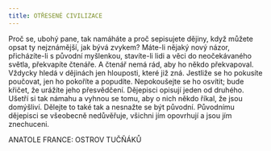 ```yaml
---
title: OTŘESENÉ CIVILIZACE
---
```


Proč se, ubohý pane, tak namáháte a proč sepisujete dějiny, když můžete opsat ty nejznámější, jak bývá zvykem? Máte-li nějaký nový názor, přicházíte-li s původní myšlenkou, stavíte-li lidi a věci do neočekávaného světla, překvapíte čtenáře. A čtenář nemá rád, aby ho někdo překvapoval. Vždycky hledá v dějinách jen hlouposti, které již zná. Jestliže se ho pokusíte poučovat, jen ho pokoříte a popudíte. Nepokoušejte se ho osvítit; bude křičet, že urážíte jeho přesvědčení. Dějepisci opisují jeden od druhého. Ušetří si tak námahu a vyhnou se tomu, aby o nich někdo říkal, že jsou domýšliví. Dělejte to také tak a nesnažte se být původní. Původnímu dějepisci se všeobecně nedůvěřuje, všichni jím opovrhují a jsou jím znechuceni.

  

ANATOLE FRANCE: OSTROV TUČŇÁKŮ
